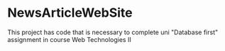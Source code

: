 # NewsArticleWebSite

This project has code that is necessary to complete uni "Database first" assignment in course Web Technologies II
